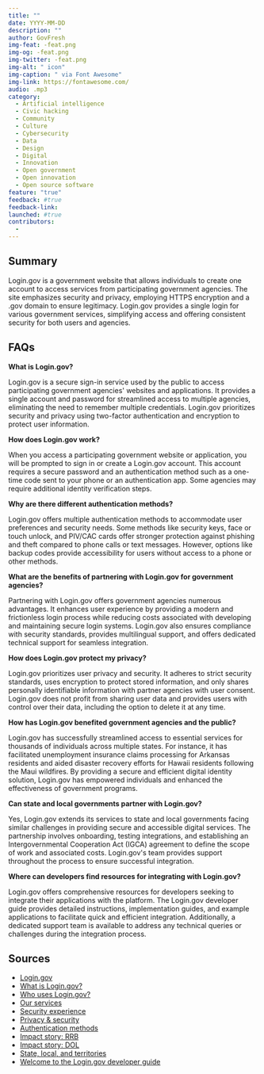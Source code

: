 ```yaml
---
title: ""
date: YYYY-MM-DD
description: ""
author: GovFresh
img-feat: -feat.png
img-og: -feat.png
img-twitter: -feat.png
img-alt: " icon"
img-caption: " via Font Awesome"
img-link: https://fontawesome.com/
audio: .mp3
category:
  - Artificial intelligence
  - Civic hacking
  - Community
  - Culture
  - Cybersecurity
  - Data
  - Design
  - Digital
  - Innovation
  - Open government
  - Open innovation
  - Open source software
feature: "true"
feedback: #true
feedback-link: 
launched: #true
contributors:
  - 
---
```


## Summary

Login.gov is a government website that allows individuals to create one account to access services from participating government agencies. The site emphasizes security and privacy, employing HTTPS encryption and a .gov domain to ensure legitimacy. Login.gov provides a single login for various government services, simplifying access and offering consistent security for both users and agencies.

## FAQs

**What is Login.gov?**

Login.gov is a secure sign-in service used by the public to access participating government agencies' websites and applications. It provides a single account and password for streamlined access to multiple agencies, eliminating the need to remember multiple credentials. Login.gov prioritizes security and privacy using two-factor authentication and encryption to protect user information.

**How does Login.gov work?**

When you access a participating government website or application, you will be prompted to sign in or create a Login.gov account. This account requires a secure password and an authentication method such as a one-time code sent to your phone or an authentication app. Some agencies may require additional identity verification steps.

**Why are there different authentication methods?**

Login.gov offers multiple authentication methods to accommodate user preferences and security needs. Some methods like security keys, face or touch unlock, and PIV/CAC cards offer stronger protection against phishing and theft compared to phone calls or text messages. However, options like backup codes provide accessibility for users without access to a phone or other methods.

**What are the benefits of partnering with Login.gov for government agencies?**

Partnering with Login.gov offers government agencies numerous advantages. It enhances user experience by providing a modern and frictionless login process while reducing costs associated with developing and maintaining secure login systems. Login.gov also ensures compliance with security standards, provides multilingual support, and offers dedicated technical support for seamless integration.

**How does Login.gov protect my privacy?**

Login.gov prioritizes user privacy and security. It adheres to strict security standards, uses encryption to protect stored information, and only shares personally identifiable information with partner agencies with user consent. Login.gov does not profit from sharing user data and provides users with control over their data, including the option to delete it at any time.

**How has Login.gov benefited government agencies and the public?**

Login.gov has successfully streamlined access to essential services for thousands of individuals across multiple states. For instance, it has facilitated unemployment insurance claims processing for Arkansas residents and aided disaster recovery efforts for Hawaii residents following the Maui wildfires. By providing a secure and efficient digital identity solution, Login.gov has empowered individuals and enhanced the effectiveness of government programs.

**Can state and local governments partner with Login.gov?**

Yes, Login.gov extends its services to state and local governments facing similar challenges in providing secure and accessible digital services. The partnership involves onboarding, testing integrations, and establishing an Intergovernmental Cooperation Act (IGCA) agreement to define the scope of work and associated costs. Login.gov's team provides support throughout the process to ensure successful integration.

**Where can developers find resources for integrating with Login.gov?**

Login.gov offers comprehensive resources for developers seeking to integrate their applications with the platform. The Login.gov developer guide provides detailed instructions, implementation guides, and example applications to facilitate quick and efficient integration. Additionally, a dedicated support team is available to address any technical queries or challenges during the integration process.

## Sources
- [Login.gov](https://login.gov/)
- [What is Login.gov?](https://login.gov/what-is-login/)
- [Who uses Login.gov?](https://login.gov/who-uses-login/)
- [Our services](https://login.gov/partners/our-services/)
- [Security experience](https://login.gov/partners/security-experience/)
- [Privacy & security](https://login.gov/policy/)
- [Authentication methods](https://login.gov/help/get-started/authentication-methods/)
- [Impact story: RRB](https://login.gov/partners/impact-stories/rrb/)
- [Impact story: DOL](https://login.gov/partners/impact-stories/dol/)
- [State, local, and territories](https://login.gov/partners/state-and-local/)
- [Welcome to the Login.gov developer guide](https://developers.login.gov/)

